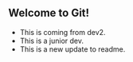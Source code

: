 ## Welcome to Git!

- This is coming from dev2.
- This is a junior dev.
- This is a new update to readme.
